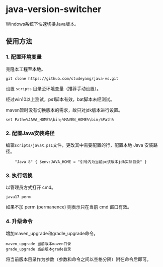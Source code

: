 # java-version-switcher
Windows系统下快速切换Java版本。

## 使用方法

### 1. 配置环境变量

克隆本工程至本地。

```shell
git clone https://github.com/studeyang/java-vs.git
```

设置 `scripts` 目录至环境变量（推荐手动设置）。

经过win10以上测试，ps1脚本有效，bat脚本未经测试。

maven暂时没有切换版本的需求，故只对jdk版本进行设置。

```shell
set Path=%JAVA_HOME%\bin;%MAVEN_HOME%\bin;%Path%
```

### 2. 配置Java安装路径

编辑`scripts/javaX.ps1`文件，更改其中需要配置的行，配置本地 Java 安装路径。

```shell
	"Java 8" { $env:JAVA_HOME = "引号内为当前pc该版本jdk实际目录" }
```

### 3. 执行切换

以管理员方式打开 cmd。

```shell
java17 perm
```

如果不加 perm (permanence) 则表示只在当前 cmd 窗口有效。

### 4. 升级命令

增加maven_upgrade和gradle_upgrade命令。

```shell
maven_upgrade 当前版本maven目录
grade_upgrade 当前版本grade目录
```

将当前版本目录作为参数（参数和命令之间以空格分隔）附在命令后即可。
